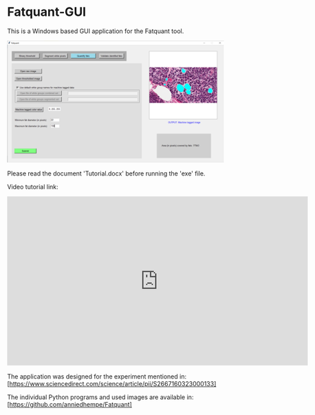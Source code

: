 # Fatquant-GUI
This is a Windows based GUI application for the Fatquant tool. 

![alt text](snapshot.png)

Please read the document 'Tutorial.docx' before running the 'exe' file.

Video tutorial link:
<iframe width="699" height="393" src="https://www.youtube.com/embed/ZsvcVp1jbbI" title="Fat analysis tool for H&amp;E stained microscopic images" frameborder="0" allow="accelerometer; autoplay; clipboard-write; encrypted-media; gyroscope; picture-in-picture; web-share" allowfullscreen></iframe>

The application was designed for the experiment mentioned in:
[https://www.sciencedirect.com/science/article/pii/S2667160323000133]

The individual Python programs and used images are available in:
[https://github.com/anniedhempe/Fatquant]
